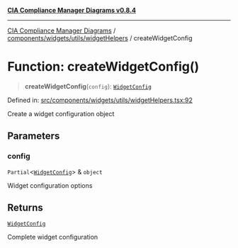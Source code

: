 [**CIA Compliance Manager Diagrams v0.8.4**](../../../../../README.md)

***

[CIA Compliance Manager Diagrams](../../../../../modules.md) / [components/widgets/utils/widgetHelpers](../README.md) / createWidgetConfig

# Function: createWidgetConfig()

> **createWidgetConfig**(`config`): [`WidgetConfig`](../../../../../types/widget/interfaces/WidgetConfig.md)

Defined in: [src/components/widgets/utils/widgetHelpers.tsx:92](https://github.com/Hack23/cia-compliance-manager/blob/a6d8d6a2cab2160940b9a047208c12088d7e02cf/src/components/widgets/utils/widgetHelpers.tsx#L92)

Create a widget configuration object

## Parameters

### config

`Partial`\<[`WidgetConfig`](../../../../../types/widget/interfaces/WidgetConfig.md)\> & `object`

Widget configuration options

## Returns

[`WidgetConfig`](../../../../../types/widget/interfaces/WidgetConfig.md)

Complete widget configuration
